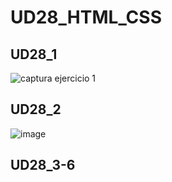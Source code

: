# UD28_HTML_CSS

## UD28_1

![captura ejercicio 1](https://user-images.githubusercontent.com/67373492/170824543-cd8eb957-13d3-4a86-901b-3d0e2152fc65.png)

## UD28_2

![image](https://user-images.githubusercontent.com/67373492/170825920-e8a659c4-bfea-448d-b0f5-ba1ac287d66d.png)


## UD28_3-6
